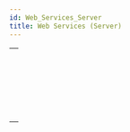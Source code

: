 ```yaml
---
id: Web_Services_Server
title: Web Services (Server)
---
```

||
|---|
|[<!-- INCLUDE #_command_.SOAP DECLARATION.Syntax -->](../../commands-legacy/soap-declaration)<br/><!-- INCLUDE #_command_.SOAP DECLARATION.Summary -->|
|[<!-- INCLUDE #_command_.SOAP Get info.Syntax -->](../../commands-legacy/soap-get-info)<br/><!-- INCLUDE #_command_.SOAP Get info.Summary -->|
|[<!-- INCLUDE #_command_.SOAP REJECT NEW REQUESTS.Syntax -->](../../commands-legacy/soap-reject-new-requests)<br/><!-- INCLUDE #_command_.SOAP REJECT NEW REQUESTS.Summary -->|
|[<!-- INCLUDE #_command_.SOAP Request.Syntax -->](../../commands-legacy/soap-request)<br/><!-- INCLUDE #_command_.SOAP Request.Summary -->|
|[<!-- INCLUDE #_command_.SOAP SEND FAULT.Syntax -->](../../commands-legacy/soap-send-fault)<br/><!-- INCLUDE #_command_.SOAP SEND FAULT.Summary -->|
